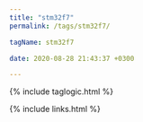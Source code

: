 ```yaml
---
title: "stm32f7"
permalink: /tags/stm32f7/

tagName: stm32f7

date: 2020-08-28 21:43:37 +0300

---
```


{% include taglogic.html %}

{% include links.html %}
